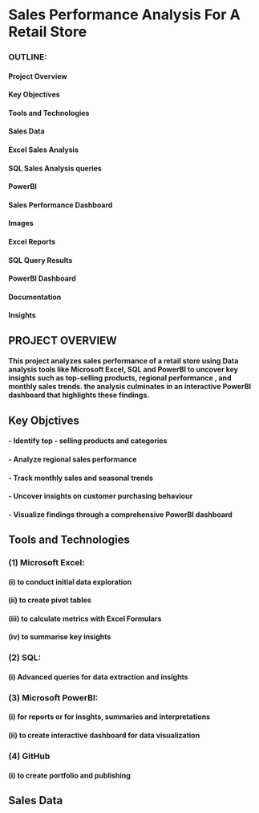 # Sales Performance Analysis For A Retail Store

### OUTLINE:

#### Project Overview

#### Key Objectives

#### Tools and Technologies

#### Sales Data

#### Excel Sales Analysis

#### SQL Sales Analysis queries

#### PowerBI

#### Sales Performance Dashboard

#### Images

#### Excel Reports

#### SQL Query Results

#### PowerBI Dashboard

#### Documentation

#### Insights



## PROJECT OVERVIEW

####  This project analyzes sales performance of a retail store using Data analysis tools like Microsoft Excel, SQL and PowerBI to uncover key insights such as top-selling products, regional performance , and monthly sales trends. the analysis culminates in an interactive PowerBI dashboard that highlights these findings.

## Key Objctives

#### - Identify top - selling products and categories

#### - Analyze regional sales performance

#### - Track monthly sales and seasonal trends

#### - Uncover insights on customer purchasing behaviour

#### - Visualize findings through a comprehensive PowerBI dashboard

## Tools and Technologies

### (1) Microsoft Excel:

#### (i) to conduct initial data exploration 

#### (ii) to create pivot tables

#### (iii) to calculate metrics with Excel Formulars

#### (iv) to summarise key insights

### (2) SQL: 

#### (i) Advanced queries for data extraction and insights

### (3)  Microsoft PowerBI: 

#### (i) for reports or for insghts, summaries and interpretations

#### (ii) to create interactive dashboard for data visualization 

### (4) GitHub

#### (i) to create portfolio and publishing 


## Sales Data

 
